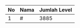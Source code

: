 | No | Nama            | Jumlah Level |
|----|-----------------|--------------|
| 1  | #    |    3885        |
